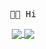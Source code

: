 <p align="center">
  <samp>👋🏻  Hi</samp>
  <br />
</p>
<p align="center">
<a href="https://github.com/anuraghazra/github-readme-stats">
    <img align="center" src="https://github-readme-stats.vercel.app/api/top-langs/?username=aceysx&bg_color=30,e55d87,5fc3e4&title_color=ffffff&icon_color=ffffff&text_color=ffffff&langs_count=8&hide=groovy,Objective-c,css,vue,shell&hide_title=false" />
</a>
<a href="https://github.com/anuraghazra/github-readme-stats">
    <img align="center" src="https://github-readme-stats.vercel.app/api?username=aceysx&show_icons=true&bg_color=30,e55d87,5fc3e4&title_color=ffffff&icon_color=ffffff&text_color=ffffff&line_height=35&hide_title=false" />
</a>
</p>

